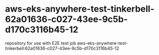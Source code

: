 # aws-eks-anywhere-test-tinkerbell-62a01636-c027-43ee-9c5b-d170c3116b45-12
repository for use with E2E test job aws-eks-anywhere-test-tinkerbell:62a01636-c027-43ee-9c5b-d170c3116b45-12
